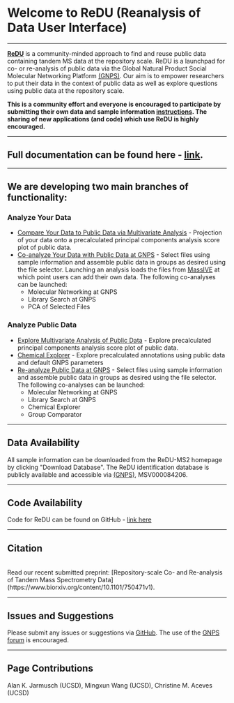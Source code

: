# Welcome to ReDU (Reanalysis of Data User Interface)

---

**[ReDU](https://redu.ucsd.edu/)** is a community-minded approach to find and reuse public data containing tandem MS data at the repository scale. ReDU is a launchpad for co- or re-analysis of public data via the Global Natural Product Social Molecular Networking Platform [(GNPS)](https://gnps.ucsd.edu/ProteoSAFe/static/gnps-splash.jsp). Our aim is to empower researchers to put their data in the context of public data as well as explore questions using public data at the repository scale.

**This is a community effort and everyone is encouraged to participate by submitting their own data and sample information [instructions](HowtoContribute.md). The sharing of new applications (and code) which use ReDU is highly encouraged.**

---

## **Full documentation can be found here - [link](https://mwang87.github.io/ReDU-MS2-Documentation/).**

---

## We are developing two main branches of functionality:

### Analyze Your Data
- [Compare Your Data to Public Data via Multivariate Analysis](AnalyzeYourData_MultivariateComparisons.md) - Projection of your data onto a precalculated principal components analysis score plot of public data. <br>
- [Co-analyze Your Data with Public Data at GNPS](AnalyzeYourData_CoAnalysis_at_GNPS.md) - Select files using sample information and assemble public data in groups as desired using the file selector. Launching an analysis loads the files from [MassIVE](https://massive.ucsd.edu/ProteoSAFe/static/massive.jsp) at which point users can add their own data. The following co-analyses can be launched:
  - Molecular Networking at GNPS
  - Library Search at GNPS
  - PCA of Selected Files
  
### Analyze Public Data
- [Explore Multivariate Analysis of Public Data](AnalyzePublicData_MultivariateComparisons.md) - Explore precalculated principal components analysis score plot of public data. <br>
- [Chemical Explorer](AnalyzePublicData_ChemicalExplorerSampleInformationAssociation.md) - Explore precalculated annotations using public data and default GNPS parameters <br>
- [Re-analyze Public Data at GNPS](PublicData_Reanalysis_at_GNPS.md) - Select files using sample information and assemble public data in groups as desired using the file selector. The following co-analyses can be launched:
  - Molecular Networking at GNPS
  - Library Search at GNPS
  - Chemical Explorer
  - Group Comparator
 
---

## Data Availability
All sample information can be downloaded from the ReDU-MS2 homepage by clicking "Download Database". The ReDU identification database is publicly available and accessible via [(GNPS)](https://gnps.ucsd.edu/ProteoSAFe/static/gnps-splash.jsp), MSV000084206.

---

## Code Availability
Code for ReDU can be found on GitHub - [link here](https://github.com/mwang87/ReDU-MS2-GNPS)

---

## Citation
<br>
Read our recent submitted preprint: [Repository-scale Co- and Re-analysis of Tandem Mass Spectrometry Data](https://www.biorxiv.org/content/10.1101/750471v1).

---

## Issues and Suggestions
Please submit any issues or suggestions via [GitHub](https://github.com/mwang87/ReDU-MS2-GNPS). The use of the [GNPS forum](https://groups.google.com/forum/#!forum/molecular_networking_bug_reports) is encouraged.

---

## Page Contributions
Alan K. Jarmusch (UCSD), Mingxun Wang (UCSD), Christine M. Aceves (UCSD)
